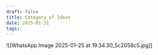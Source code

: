 ```yaml
---
draft: false
title: Category of Ideas
date: 2025-01-31
tags:
---
```

![[WhatsApp Image 2025-01-25 at 19.34.30_5c2058c5.jpg]]